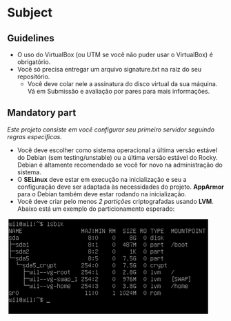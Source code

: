 # Subject

## Guidelines
- O uso do VirtualBox (ou UTM se você não puder usar o VirtualBox) é obrigatório.
- Você só precisa entregar um arquivo signature.txt na raiz do seu repositório.
  - Você deve colar nele a assinatura do disco virtual da sua máquina. Vá em Submissão e avaliação por pares para mais informações.

## Mandatory part

*Este projeto consiste em você configurar seu primeiro servidor seguindo regras específicas.*
- Você deve escolher como sistema operacional a última versão estável do Debian (sem testing/unstable) ou a última versão estável do Rocky. Debian é altamente recomendado se você for novo na administração do sistema.
- O **SELinux** deve estar em execução na inicialização e seu a configuração deve ser adaptada às necessidades do projeto. **AppArmor**  para o Debian também deve estar rodando na inicialização.
- Você deve criar pelo menos *2 partições* criptografadas usando **LVM**. Abaixo está um exemplo do particionamento esperado:

![image1.png](./image1.png)
